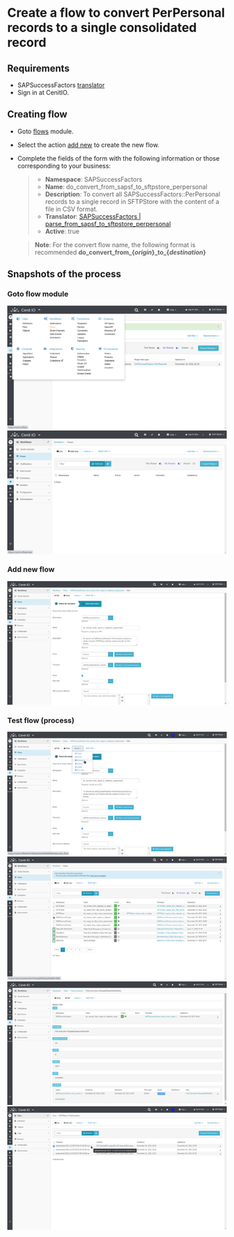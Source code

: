 # Create a flow to convert PerPersonal records to a single consolidated record

## Requirements

* SAPSuccessFactors [translator](translators/parse_from_sapsf_to_sftpstore_perpersonal.md)
* Sign in at CenitIO.[<i class="fa fa-external-link" aria-hidden="true"></i>](https://cenit.io/users/sign_in)

## Creating flow

* Goto [flows](https://cenit.io/flow) module.
* Select the action [add new](https://cenit.io/flow/new) to create the new flow.
* Complete the fields of the form with the following information or those corresponding to your business:

    >- **Namespace**: SAPSuccessFactors
    >- **Name**: do_convert_from_sapsf_to_sftpstore_perpersonal
    >- **Description**: To convert all SAPSuccessFactors::PerPersonal records to a single record in SFTPStore with the content of a file in CSV format.
    >- **Translator**: [SAPSuccessFactors | parse_from_sapsf_to_sftpstore_perpersonal](translators/parse_from_sapsf_to_sftpstore_perpersonal.md)
    >- **Active**: true

    > **Note**: For the convert flow name, the following format is recommended **do_convert_from_\{*origin*\}_to\_{*destination*\}**

## Snapshots of the process

### Goto flow module

   ![](../assets/snapshots/sap-sf-flow/snapshots-001.png)
   ![](../assets/snapshots/sap-sf-flow/snapshots-002.png)
    
### Add new flow

   ![](../assets/snapshots/sap-sf-flow/snapshots-203.png)
   
### Test flow (process)

   ![](../assets/snapshots/sap-sf-flow/snapshots-204.png)
   ![](../assets/snapshots/sap-sf-flow/snapshots-205.png)
   ![](../assets/snapshots/sap-sf-flow/snapshots-206.png)
   ![](../assets/snapshots/sap-sf-flow/snapshots-207.png)
